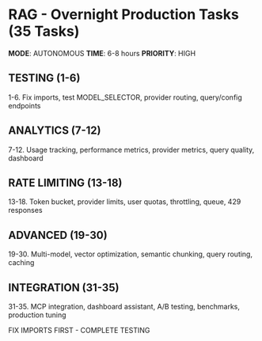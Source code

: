 # RAG - Overnight Production Tasks (35 Tasks)

**MODE**: AUTONOMOUS
**TIME**: 6-8 hours
**PRIORITY**: HIGH

## TESTING (1-6)
1-6. Fix imports, test MODEL_SELECTOR, provider routing, query/config endpoints

## ANALYTICS (7-12)
7-12. Usage tracking, performance metrics, provider metrics, query quality, dashboard

## RATE LIMITING (13-18)
13-18. Token bucket, provider limits, user quotas, throttling, queue, 429 responses

## ADVANCED (19-30)
19-30. Multi-model, vector optimization, semantic chunking, query routing, caching

## INTEGRATION (31-35)
31-35. MCP integration, dashboard assistant, A/B testing, benchmarks, production tuning

FIX IMPORTS FIRST - COMPLETE TESTING
